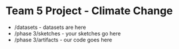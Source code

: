 # Team 5 Project - Climate Change
- /datasets - datasets are here
- /phase 3/sketches - your sketches go here
- /phase 3/artifacts - our code goes here 